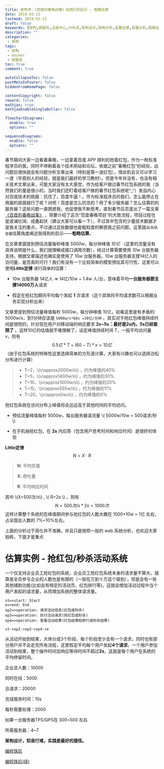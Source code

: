 ```yaml
---
title: 架构师：《百度的春晚战事》给我们的启示 — 粗略估算
date: 2019-03-13
lastmod: 2019-03-13
draft: false
keywords: [架构,微服务,注册中心,分布式,架构设计,架构分析,容量估算,容量分析,粗略估算,Little定律]
description: ""
categories:
 - 架构
tags:
 - 架构
 - docker
 - 微服务
toc: true
comment: true

autoCollapseToc: false
postMetaInFooter: false
hiddenFromHomePage: false

contentCopyright: false
reward: false
mathjax: true
mathjaxEnableSingleDollar: false

flowchartDiagrams:
  enable: true
  options: ""

sequenceDiagrams: 
  enable: false
  options: ""
---
```


春节期间大家一边看着春晚，一边拿着百度 APP 顺利的抢着红包，作为一枚标准程序员的我，同时不停刷着各个技术网站和论坛，依据之前“春晚红包”的经验，出问题后很快就会有问题分析文章出来（特别是第一波红包），借此机会又可以学习一波（毕竟别人的经验，就是我们最好的学习教材）。但是今年并没有，也没有相关技术文章出来，可能大家没有太大感觉，作为给客户做过春节红包系统的我（当然我们的量是很小的，当时我们还盯着给客户做的春节红包系统呢^_^）发自内心对百度技术的佩服：抗住了，百度牛逼！。作为标准程序员的我们，怎么能停止在佩服的层面就行了呢？对吧！百度是怎么抗住的？用了多少服务器？怎么估算的的服务器？这些问题一直困惑我，也促使我不断思考。直到春节后百度出了一篇文章 [《百度的春晚战事》](https://mp.weixin.qq.com/s/W9Nbq64v9doYPxcCLBsqNQ) ，简要介绍了这次“百度春晚项目“的大致流程，项目过程也是波澜壮阔、成叠起伏（建议大家可以看一下），不过其中包含的少量技术数据才是我关注的重点，不过通过这些数据也能粗粒度的解惑我之前问题，这里就从`系统容量`估算角度阐述我得到的启示——**粗略估算**。

<!--more-->

在文章里面提到预估流量每秒峰值 *5000w*，每分钟峰值 *10亿* （这里的流量没有具体说明是什么，我们就理解成接口调用次数），经过计算需要使用 *10w* 台服务器支持，根据文章描述也确实是使用了 10w 台服务器。10w 台服务器支撑14亿人的访问量，是否真的可行？我们有没有一个比较简单的模型预估其可行性，这里可以使用**Little定律** 进行简单的估算：

* 10w 台服务器 14亿人 => 14亿/10w = 1.4w 人/台，意味着平均**一台服务器要支撑14000万人**请求

* 假定在抢红包期间平均每个发起 **1** 次请求（这个具体的平均请求数可以根据业务实现分析出来）

文章里提到预估流量峰值每秒 5000w，每分钟峰值 10亿，初看这里是有矛盾的: 5000w/s，到1分钟应该是 `5000w/s*60s =30亿/分钟` 。其实对于抢红包峰值持续时间是很短的，针对现在用户对移动端的响应要求 **2s~5s：最好是2s内，5s已经极限了** 。这样10亿的估值就不难理解了，设定峰值持续时间 T，一般平均访问量 v，则有
$$
0.5亿 * T + (60-T) * v = 10亿
$$
（由于红包系统的特殊性这里选择简单的方形波计算，大家有兴趣也可以选择泊松分布进行计算）

> * T=2，\\(v\approx2000w/s\\)  ，约为峰值的40%
> * T=5，\\(v\approx1400w/s\\) ，约为峰值的30%
> * T=10，\\(v\approx1000w/s​\\) ，约为峰值的20%
> * T=15，\\(v\approx555w/s\\) ，约为峰值的11%
> * T=20，\\(v\approx0w/s\\) ，约为峰值的0%

抢红包系统在访问分布上峰值将会远远高于其他时间的平均访问。

* 预估流量峰值每秒 5000w，每台服务器请流量 \\( 5000w/10w = 500请求/秒 \\)

* 在手机端抢红包，在 **2s** 内应答（包含用户思考时间和响应时间）是很好的体验

**Little定律** $$N=X \cdot R​$$

> **N**: 平均负载
>
> **X**: 吞吐量
>
> **R**: 平均响应时间

其中 \\(X=500次/s\\) , \\( R=2s \\) ，则有
$$
N=500次/s * 2s = 1000次
$$
这样计算整个系统的在峰值期间参与抢红包的人数大概在 1000*10w = 1亿 左右，占全国总人数的 7%~10%左右。

上面的分析过于简化并不准确，并且只是按照一般的 web 系统分析，也欢迎大家拍砖。下面才是重点

# 估算实例 - 抢红包/秒杀活动系统

一个仅支持企业员工抢红包的系统，企业员工抢红包系统本身的请求量不算大，就算是全员参与企业的人数也是有限的（一般在万到十万这个级别），但是会有一些其他辅助功能(比如会有特定的活动页、红包排行等)，这就会增加活动过程中当个用户发起的请求量，从而增加系统的整体请求量。

```flow
st=>start: Start
e=>end: End
op2=>operation: 请求活动信息(红包或秒杀)
op3=>operation: 执行活动请求(抢红包或秒杀)
op4=>operation: 查看活动结果(红包结果和排行或秒杀结果)

st->op2->op3->op4->e
```

从活动开始到结束，大体分成3个阶段，每个阶段至少会有一个请求，同时也有部分用户并不会走完所有流程，这里假定平均每个用户发起**4个请求**。一个用户参加活动到结束，整个操作时间加响应等待时间不超过**2s**，这就是每个用户在系统的平均停留时间。

企业总人数：10000

同时在线：5000

总请求：20000

完成服务时间：10s

每秒需要处理：2000

如果一台服务器TPS/QPS在 300~500 左右

所需服务器：4~7



**架构设计，知易行难，实践是最好的捷径。**

[编程珠玑](https://u.jd.com/6GnhwE)

[编程珠玑(续)](https://u.jd.com/yGVuCB)